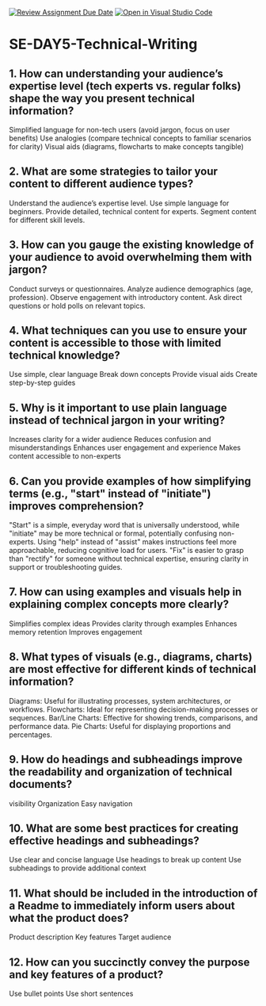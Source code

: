 [![Review Assignment Due Date](https://classroom.github.com/assets/deadline-readme-button-22041afd0340ce965d47ae6ef1cefeee28c7c493a6346c4f15d667ab976d596c.svg)](https://classroom.github.com/a/zsAR-pyY)
[![Open in Visual Studio Code](https://classroom.github.com/assets/open-in-vscode-2e0aaae1b6195c2367325f4f02e2d04e9abb55f0b24a779b69b11b9e10269abc.svg)](https://classroom.github.com/online_ide?assignment_repo_id=17188624&assignment_repo_type=AssignmentRepo)
# SE-DAY5-Technical-Writing
## 1. How can understanding your audience’s expertise level (tech experts vs. regular folks) shape the way you present technical information?
Simplified language for non-tech users (avoid jargon, focus on user benefits)
Use analogies (compare technical concepts to familiar scenarios for clarity)
Visual aids (diagrams, flowcharts to make concepts tangible)
## 2. What are some strategies to tailor your content to different audience types?
Understand the audience’s expertise level.
Use simple language for beginners.
Provide detailed, technical content for experts.
Segment content for different skill levels.
## 3. How can you gauge the existing knowledge of your audience to avoid overwhelming them with jargon?
Conduct surveys or questionnaires.
Analyze audience demographics (age, profession).
Observe engagement with introductory content.
Ask direct questions or hold polls on relevant topics.
## 4. What techniques can you use to ensure your content is accessible to those with limited technical knowledge?
Use simple, clear language
Break down concepts
Provide visual aids
Create step-by-step guides
## 5. Why is it important to use plain language instead of technical jargon in your writing?
Increases clarity for a wider audience
Reduces confusion and misunderstandings
Enhances user engagement and experience
Makes content accessible to non-experts
## 6. Can you provide examples of how simplifying terms (e.g., "start" instead of "initiate") improves comprehension?
"Start" is a simple, everyday word that is universally understood, while "initiate" may be more technical or formal, potentially confusing non-experts.
Using "help" instead of "assist" makes instructions feel more approachable, reducing cognitive load for users.
"Fix" is easier to grasp than "rectify" for someone without technical expertise, ensuring clarity in support or troubleshooting guides.
## 7. How can using examples and visuals help in explaining complex concepts more clearly?
Simplifies complex ideas
Provides clarity through examples
Enhances memory retention
Improves engagement
## 8. What types of visuals (e.g., diagrams, charts) are most effective for different kinds of technical information?
Diagrams: Useful for illustrating processes, system architectures, or workflows.
Flowcharts: Ideal for representing decision-making processes or sequences.
Bar/Line Charts: Effective for showing trends, comparisons, and performance data.
Pie Charts: Useful for displaying proportions and percentages.
## 9. How do headings and subheadings improve the readability and organization of technical documents?
visibility 
Organization
Easy navigation
## 10. What are some best practices for creating effective headings and subheadings?
Use clear and concise language
Use headings to break up content
Use subheadings to provide additional context
## 11. What should be included in the introduction of a Readme to immediately inform users about what the product does?
Product description
Key features
Target audience
## 12. How can you succinctly convey the purpose and key features of a product?
Use bullet points
Use short sentences
